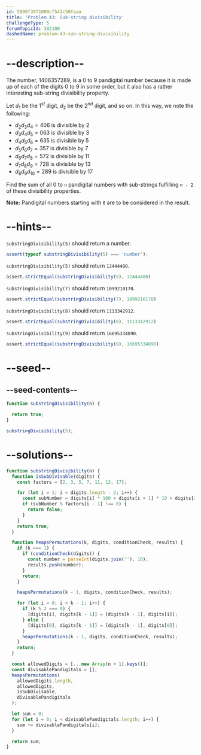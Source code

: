 ```yaml
---
id: 5900f3971000cf542c50feaa
title: 'Problem 43: Sub-string divisibility'
challengeType: 5
forumTopicId: 302100
dashedName: problem-43-sub-string-divisibility
---
```


# --description--

The number, 1406357289, is a 0 to 9 pandigital number because it is made up of each of the digits 0 to 9 in some order, but it also has a rather interesting sub-string divisibility property.

Let $d_1$ be the $1^{st}$ digit, $d_2$ be the $2^{nd}$ digit, and so on. In this way, we note the following:

- ${d_2}{d_3}{d_4} = 406$ is divisible by 2
- ${d_3}{d_4}{d_5} = 063$ is divisible by 3
- ${d_4}{d_5}{d_6} = 635$ is divisible by 5
- ${d_5}{d_6}{d_7} = 357$ is divisible by 7
- ${d_6}{d_7}{d_8} = 572$ is divisible by 11
- ${d_7}{d_8}{d_9} = 728$ is divisible by 13
- ${d_8}{d_9}{d_{10}} = 289$ is divisible by 17

Find the sum of all 0 to `n` pandigital numbers with sub-strings fulfilling `n - 2` of these divisibility properties.

**Note:** Pandigital numbers starting with `0` are to be considered in the result.

# --hints--

`substringDivisibility(5)` should return a number.

```js
assert(typeof substringDivisibility(5) === 'number');
```

`substringDivisibility(5)` should return `12444480`.

```js
assert.strictEqual(substringDivisibility(5), 12444480)
```

`substringDivisibility(7)` should return `1099210170`.

```js
assert.strictEqual(substringDivisibility(7), 1099210170)
```

`substringDivisibility(8)` should return `1113342912`.

```js
assert.strictEqual(substringDivisibility(8), 1113342912)
```

`substringDivisibility(9)` should return `16695334890`.

```js
assert.strictEqual(substringDivisibility(9), 16695334890)
```

# --seed--

## --seed-contents--

```js
function substringDivisibility(n) {

  return true;
}

substringDivisibility(5);
```

# --solutions--

```js
function substringDivisibility(n) {
  function isSubDivisable(digits) {
    const factors = [2, 3, 5, 7, 11, 13, 17];

    for (let i = 1; i < digits.length - 2; i++) {
      const subNumber = digits[i] * 100 + digits[i + 1] * 10 + digits[i + 2];
      if (subNumber % factors[i - 1] !== 0) {
        return false;
      }
    }
    return true;
  }

  function heapsPermutations(k, digits, conditionCheck, results) {
    if (k === 1) {
      if (conditionCheck(digits)) {
        const number = parseInt(digits.join(''), 10);
        results.push(number);
      }
      return;
    }

    heapsPermutations(k - 1, digits, conditionCheck, results);

    for (let i = 0; i < k - 1; i++) {
      if (k % 2 === 0) {
        [digits[i], digits[k - 1]] = [digits[k - 1], digits[i]];
      } else {
        [digits[0], digits[k - 1]] = [digits[k - 1], digits[0]];
      }
      heapsPermutations(k - 1, digits, conditionCheck, results);
    }
    return;
  }

  const allowedDigits = [...new Array(n + 1).keys()];
  const divisablePandigitals = [];
  heapsPermutations(
    allowedDigits.length,
    allowedDigits,
    isSubDivisable,
    divisablePandigitals
  );

  let sum = 0;
  for (let i = 0; i < divisablePandigitals.length; i++) {
    sum += divisablePandigitals[i];
  }

  return sum;
}
```
